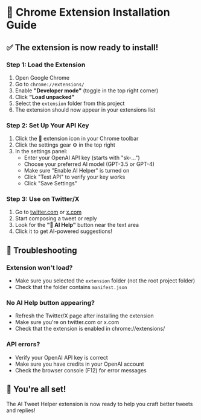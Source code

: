 # 🚀 Chrome Extension Installation Guide

## ✅ **The extension is now ready to install!**

### **Step 1: Load the Extension**
1. Open Google Chrome
2. Go to `chrome://extensions/`
3. Enable **"Developer mode"** (toggle in the top right corner)
4. Click **"Load unpacked"**
5. Select the `extension` folder from this project
6. The extension should now appear in your extensions list

### **Step 2: Set Up Your API Key**
1. Click the 🤖 extension icon in your Chrome toolbar
2. Click the settings gear ⚙️ in the top right
3. In the settings panel:
   - Enter your OpenAI API key (starts with "sk-...")
   - Choose your preferred AI model (GPT-3.5 or GPT-4)
   - Make sure "Enable AI Helper" is turned on
   - Click "Test API" to verify your key works
   - Click "Save Settings"

### **Step 3: Use on Twitter/X**
1. Go to [twitter.com](https://twitter.com) or [x.com](https://x.com)
2. Start composing a tweet or reply
3. Look for the **"🤖 AI Help"** button near the text area
4. Click it to get AI-powered suggestions!

## 🔧 **Troubleshooting**

### Extension won't load?
- Make sure you selected the `extension` folder (not the root project folder)
- Check that the folder contains `manifest.json`

### No AI Help button appearing?
- Refresh the Twitter/X page after installing the extension
- Make sure you're on twitter.com or x.com
- Check that the extension is enabled in chrome://extensions/

### API errors?
- Verify your OpenAI API key is correct
- Make sure you have credits in your OpenAI account
- Check the browser console (F12) for error messages

## 🎉 **You're all set!**

The AI Tweet Helper extension is now ready to help you craft better tweets and replies!